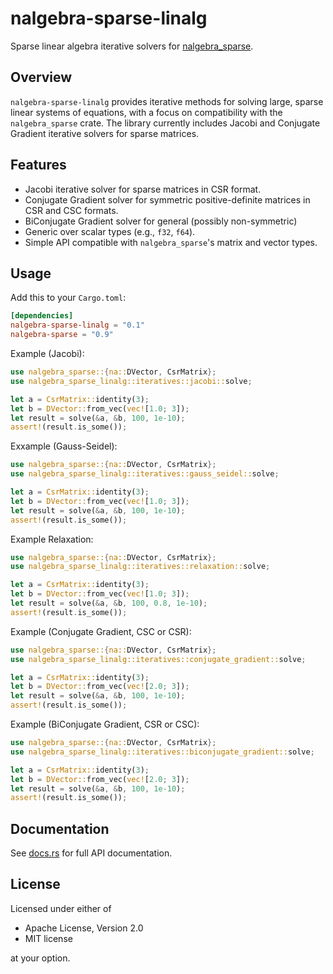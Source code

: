 # nalgebra-sparse-linalg

Sparse linear algebra iterative solvers for [nalgebra_sparse](https://crates.io/crates/nalgebra-sparse).

## Overview

`nalgebra-sparse-linalg` provides iterative methods for solving large, sparse linear systems of equations, with a focus on compatibility with the `nalgebra_sparse` crate. The library currently includes Jacobi and Conjugate Gradient iterative solvers for sparse matrices.

## Features

- Jacobi iterative solver for sparse matrices in CSR format.
- Conjugate Gradient solver for symmetric positive-definite matrices in CSR and CSC formats.
- BiConjugate Gradient solver for general (possibly non-symmetric)
- Generic over scalar types (e.g., `f32`, `f64`).
- Simple API compatible with `nalgebra_sparse`'s matrix and vector types.

## Usage

Add this to your `Cargo.toml`:

```toml
[dependencies]
nalgebra-sparse-linalg = "0.1"
nalgebra-sparse = "0.9"
```

Example (Jacobi):

```rust
use nalgebra_sparse::{na::DVector, CsrMatrix};
use nalgebra_sparse_linalg::iteratives::jacobi::solve;

let a = CsrMatrix::identity(3);
let b = DVector::from_vec(vec![1.0; 3]);
let result = solve(&a, &b, 100, 1e-10);
assert!(result.is_some());
```

Exxample (Gauss-Seidel):

```rust
use nalgebra_sparse::{na::DVector, CsrMatrix};
use nalgebra_sparse_linalg::iteratives::gauss_seidel::solve;

let a = CsrMatrix::identity(3);
let b = DVector::from_vec(vec![1.0; 3]);
let result = solve(&a, &b, 100, 1e-10);
assert!(result.is_some());
```

Example Relaxation:

```rust
use nalgebra_sparse::{na::DVector, CsrMatrix};
use nalgebra_sparse_linalg::iteratives::relaxation::solve;

let a = CsrMatrix::identity(3);
let b = DVector::from_vec(vec![1.0; 3]);
let result = solve(&a, &b, 100, 0.8, 1e-10);
assert!(result.is_some());
```

Example (Conjugate Gradient, CSC or CSR):

```rust
use nalgebra_sparse::{na::DVector, CsrMatrix};
use nalgebra_sparse_linalg::iteratives::conjugate_gradient::solve;

let a = CsrMatrix::identity(3);
let b = DVector::from_vec(vec![2.0; 3]);
let result = solve(&a, &b, 100, 1e-10);
assert!(result.is_some());
```

Example (BiConjugate Gradient, CSR or CSC):

```rust
use nalgebra_sparse::{na::DVector, CsrMatrix};
use nalgebra_sparse_linalg::iteratives::biconjugate_gradient::solve;

let a = CsrMatrix::identity(3);
let b = DVector::from_vec(vec![2.0; 3]);
let result = solve(&a, &b, 100, 1e-10);
assert!(result.is_some());
```

## Documentation

See [docs.rs](https://docs.rs/nalgebra-sparse-linalg) for full API documentation.

## License

Licensed under either of

- Apache License, Version 2.0
- MIT license

at your option.
